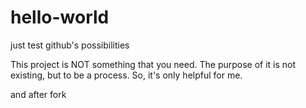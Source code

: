 hello-world
===========

just test github's possibilities

This project is NOT something that you need. The purpose of it is not existing, but to be a process. So, it's only helpful for me.

and after fork
